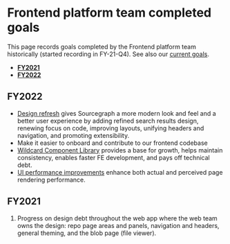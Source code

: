 # Frontend platform team completed goals

This page records goals completed by the Frontend platform team historically (started recording in FY-21-Q4). See also our [current goals](../../../../../strategy-goals/strategy/enablement/frontend-platform/index.md).

- [**FY2021**](#fy2021)
- [**FY2022**](#fy2022)

## FY2022

- [Design refresh](https://about.sourcegraph.com/blog/introducing-sourcegraphs-new-ui/) gives Sourcegraph a more modern look and feel and a better user experience by adding refined search results design, renewing focus on code, improving layouts, unifying headers and navigation, and promoting extensibility.
- Make it easier to onboard and contribute to our frontend codebase
- [Wildcard Component Library](https://storybook.sgdev.org/?path=/story/wildcard-alert--alerts) provides a base for growth, helps maintain consistency, enables faster FE development, and pays off technical debt.
- [UI performance improvements](https://github.com/sourcegraph/sourcegraph/issues/24869) enhance both actual and perceived page rendering performance.

## FY2021

1. Progress on design debt throughout the web app where the web team owns the design: repo page areas and panels, navigation and headers, general theming, and the blob page (file viewer).
